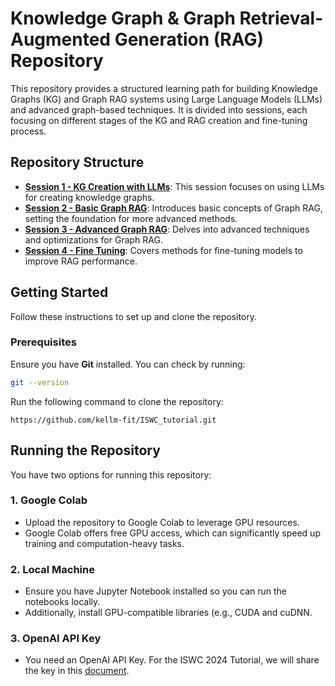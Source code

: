 # Knowledge Graph & Graph Retrieval-Augmented Generation (RAG) Repository

This repository provides a structured learning path for building Knowledge Graphs (KG) and Graph RAG systems using Large Language Models (LLMs) and advanced graph-based techniques. It is divided into sessions, each focusing on different stages of the KG and RAG creation and fine-tuning process.

## Repository Structure

- **[Session 1 - KG Creation with LLMs](./session-1)**: This session focuses on using LLMs for creating knowledge graphs.
- **[Session 2 - Basic Graph RAG](./session-2)**: Introduces basic concepts of Graph RAG, setting the foundation for more advanced methods.
- **[Session 3 - Advanced Graph RAG](./session-3)**: Delves into advanced techniques and optimizations for Graph RAG.
- **[Session 4 - Fine Tuning](./session-4)**: Covers methods for fine-tuning models to improve RAG performance.

## Getting Started

Follow these instructions to set up and clone the repository.

### Prerequisites

Ensure you have **Git** installed. You can check by running:
```bash
git --version
```
Run the following command to clone the repository:
```
https://github.com/kellm-fit/ISWC_tutorial.git
```

## Running the Repository

You have two options for running this repository:

### 1. Google Colab
- Upload the repository to Google Colab to leverage GPU resources.
- Google Colab offers free GPU access, which can significantly speed up training and computation-heavy tasks.

### 2. Local Machine
- Ensure you have Jupyter Notebook installed so you can run the notebooks locally.
- Additionally, install GPU-compatible libraries (e.g., CUDA and cuDNN.

### 3. OpenAI API Key
- You need an OpenAI API Key. For the ISWC 2024 Tutorial, we will share the key in this [document](https://docs.google.com/document/d/1aoYihC6g0atDJDq7-UieDHIpJvBcvFQ-o2UPuukwGQA/edit?usp=sharing).



